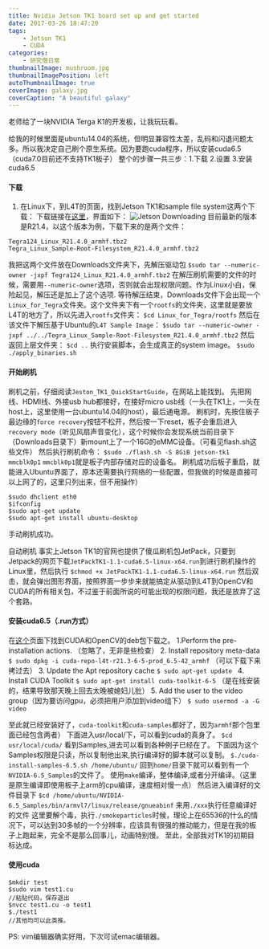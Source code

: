 ```yaml
---
title: Nvidia Jetson TK1 board set up and get started
date: 2017-03-26 18:47:20
tags: 
	- Jetson TK1
	- CUDA
categories: 
	- 研究僧日常
thumbnailImage: mushroom.jpg
thumbnailImagePosition: left
autoThumbnailImage: true
coverImage: galaxy.jpg
coverCaption: "A beautiful galaxy"
---
```

老师给了一块NVIDIA Terga K1的开发板，让我玩玩看。
<!--more-->
<!--toc-->

给我的时候里面是ubuntu14.04的系统，但明显兼容性太差，乱码和闪退问题太多。所以我决定自己刷个原生系统。因为要跑cuda程序，所以安装cuda6.5（cuda7.0目前还不支持TK1板子）
整个的步骤一共三步：1.下载 2.设置 3.安装cuda6.5

#### 下载
1) 在Linux下，到L4T的页面，找到Jetson TK1和sample file system这两个下载：
下载链接在[这里](https://developer.nvidia.com/embedded/linux-tegra)，界面如下：
![Jetson Downloading](http://blog.kuberfly.me/2017/03/26/Nvidia-Jetson-TK1-board-set-up-and-get-started/jetson_package.png)
目前最新的版本是R21.4，以这个版本为例，下载下来的是两个文件：
```
Tegra124_Linux_R21.4.0_armhf.tbz2
Tegra_Linux_Sample-Root-Filesystem_R21.4.0_armhf.tbz2
```
我把这两个文件放在Downloads文件夹下，先解压驱动包
`$sudo tar --numeric-owner -jxpf Tegra124_Linux_R21.4.0_armhf.tbz2`
在解压刷机需要的文件的时候，需要用`--numeric-owner`选项，否则就会出现权限问题。作为Linux小白，保险起见，解压还是加上了这个选项.
等待解压结束，Downloads文件下会出现一个`Linux_for_Tegra`文件夹。这个文件夹下有一个`rootfs`的文件夹，这里就是要放L4T的地方了，所以先进入`rootfs`文件夹：
`$cd Linux_for_Tegra/rootfs`
然后在该文件下解压基于Ubuntu的`L4T Sample Image`：
`$sudo tar --numeric-owner -jxpf ../../Tegra_Linux_Sample-Root-Filesystem_R21.4.0_armhf.tbz2`
然后返回上层文件夹：
`$cd ..`
执行安装脚本，会生成真正的system image。
`$sudo ./apply_binaries.sh`

#### 开始刷机
刷机之前，仔细阅读`Jeston_TK1_QuickStartGuide`，在网站上能找到。 先把网线、HDMI线、外接usb hub都接好，在接好micro usb线（一头在TK1上，一头在host上，这里使用一台ubuntu14.04的host），最后通电源。
刷机时，先按住板子最边缘的`force recovery`按钮不松开，然后按一下reset，板子会重启进入`recovery mode`（听见风扇声音变化），这个时候你会发现系统当前目录下（Downloads目录下）新mount上了一个16G的eMMC设备。（可看见flash.sh这些文件）
然后执行刷机命令：
`$sudo ./flash.sh -S 8GiB jetson-tk1 mmcblk0p1`
`mmcblk0p1`就是板子内部存储对应的设备名。
刷机成功后板子重启，就能进入Ubuntu界面了，原本还需要执行网络的一些配置，但我做的时候是直接可以上网了的，这里只列出来，但不用操作）
```
$sudo dhclient eth0
$ifconfig
$sudo apt-get update
$sudo apt-get install ubuntu-desktop
```
手动刷机成功。

自动刷机
事实上Jetson TK1的官网也提供了傻瓜刷机包JetPack，只要到Jetpack的网页下载`JetPackTK1-1.1-cuda6.5-linux-x64.run`到进行刷机操作的Linux里，然后执行
`$chmod +x JetPackTK1-1.1-cuda6.5-linux-x64.run`
然后双击，就会弹出图形界面，按照界面一步步来就能搞定从驱动到L4T到OpenCV和CUDA的所有相关包，不过鉴于前面所说的可能出现的权限问题，我还是放弃了这个套路。

#### 安装cuda6.5（.run方式）
在[这个](https://developer.nvidia.com/embedded/linux-tegra)页面下找到CUDA和OpenCV的deb包下载之。
1.Perform the pre-installation actions. （忽略了，无非是些检查）
2. Install repository meta-data 
`$ sudo dpkg -i cuda-repo-l4t-r21.3-6-5-prod_6.5-42_armhf` （可以下载下来拷过去）
3. Update the Apt repository cache 
`$ sudo apt-get update `
4. Install CUDA Toolkit 
`$ sudo apt-get install cuda-toolkit-6-5` （是在线安装的，结果导致那天晚上回去太晚被媳妇儿批）
5. Add the user to the video group（因为要访问gpu，必须把用户添加到video组下）
`$ sudo usermod -a -G video`

至此就已经安装好了，`cuda-toolkit`和`cuda-samples`都好了，因为`armhf`那个包里面已经包含两者）
下面进入usr/local/下，可以看到cuda的真身了。
`$cd usr/local/cuda/`
看到Samples,进去可以看到各种例子已经在了。
下面因为这个Samples权限是只读，所以复制他出来,执行编译好的脚本就可以复制。
`$./cuda-install-samples-6.5.sh /home/ubuntu/`
回到`home/`目录下就可以看到有一个`NVIDIA-6.5_Samples`的文件了。
使用`make`编译，整体编译,或者分开编译。（这里是原生编译即使用板子上arm的cpu编译，速度相对慢一点）
然后进入编译好的文件目录下
`$cd /home/ubuntu/NVIDIA-6.5_Samples/bin/armvl7/linux/release/gnueabinf`
来用`./xxx`执行任意编译好的文件
这里要解个毒，执行`./smokeparticles`时候，理论上在65536的什么的情况下，可以达到30多帧的一个分辨率，应该具有很强的推动能力，但是在我的板子上跑起来，完全不是那么回事儿，动画特别慢。
至此，全部我对TK1的初期目标达成。

#### 使用cuda
```
$mkdir test
$sudo vim test1.cu
//粘贴代码，保存退出
$nvcc test1.cu -o test1
$./test1
//其他均可以此类推。
```
PS: vim编辑器确实好用，下次可试emac编辑器。